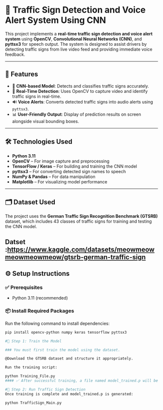 # 🚦 Traffic Sign Detection and Voice Alert System Using CNN

This project implements a **real-time traffic sign detection and voice alert system** using **OpenCV**, **Convolutional Neural Networks (CNN)**, and **pyttsx3** for speech output. The system is designed to assist drivers by detecting traffic signs from live video feed and providing immediate voice feedback.

---

## 📌 Features

- 🧠 **CNN-based Model**: Detects and classifies traffic signs accurately.
- 🎥 **Real-Time Detection**: Uses OpenCV to capture video and identify traffic signs in real-time.
- 🔊 **Voice Alerts**: Converts detected traffic signs into audio alerts using `pyttsx3`.
- 📊 **User-Friendly Output**: Display of prediction results on screen alongside visual bounding boxes.

---

## 🛠️ Technologies Used

- **Python 3.11**
- **OpenCV** – For image capture and preprocessing
- **TensorFlow / Keras** – For building and training the CNN model
- **pyttsx3** – For converting detected sign names to speech
- **NumPy & Pandas** – For data manipulation
- **Matplotlib** – For visualizing model performance

---
## 🗂️ Dataset Used

The project uses the **German Traffic Sign Recognition Benchmark (GTSRB)** dataset, which includes 43 classes of traffic signs for training and testing the CNN model.

Datset  :https://www.kaggle.com/datasets/meowmeowmeowmeowmeow/gtsrb-german-traffic-sign
---

## ⚙️ Setup Instructions

### ✅ Prerequisites

- Python 3.11 (recommended)

### 📦 Install Required Packages

Run the following command to install dependencies:

```bash
pip install opencv-python numpy keras tensorflow pyttsx3

#🧠 Step 1: Train the Model

### You must first train the model using the dataset.

@Download the GTSRB dataset and structure it appropriately.

Run the training script:

python Training_File.py
#### ✅ After successful training, a file named model_trained.p will be saved in the project directory.

#🛑 Step 2: Run Traffic Sign Detection
Once training is complete and model_trained.p is generated:

python TrafficSign_Main.py
